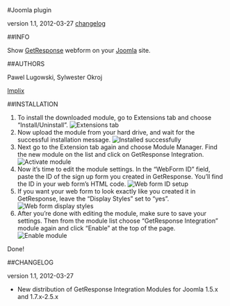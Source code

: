 #Joomla plugin

version 1.1, 2012-03-27 [changelog](#changelog)

##INFO

Show [GetResponse](http://getresponse.com) webform on your [Joomla](http://www.joomla.org/) site.

##AUTHORS

Pawel Lugowski, Sylwester Okroj

[Implix](http://implix.com)

##INSTALLATION

1. To install the downloaded module, go to Extensions tab and choose “Install/Uninstall”. ![Extensions tab](https://github.com/GetResponse/DevZone/blob/master/Plugins/Joomla/screenshot_1.png)
2. Now upload the module from your hard drive, and wait for the successful installation message. ![Installed successfully](https://github.com/GetResponse/DevZone/blob/master/Plugins/Joomla/screenshot_2.png)
3. Next go to the Extension tab again and choose Module Manager. Find the new module on the list and click on GetResponse Integration. ![Activate module](https://github.com/GetResponse/DevZone/blob/master/Plugins/Joomla/screenshot_3.png)
4. Now it’s time to edit the module settings. In the “WebForm ID” field, paste the ID of the sign up form you created in GetResponse. You’ll find the ID in your web form’s HTML code. ![Web form ID setup](https://github.com/GetResponse/DevZone/blob/master/Plugins/Joomla/screenshot_4.png)
5. If you want your web form to look exactly like you created it in GetResponse, leave the “Display Styles” set to “yes”. ![Web form display styles](https://github.com/GetResponse/DevZone/blob/master/Plugins/Joomla/screenshot_5.png)
6. After you’re done with editing the module, make sure to save your settings. Then from the module list choose “GetResponse Integration” module again and click “Enable” at the top of the page. ![Enable module](https://github.com/GetResponse/DevZone/blob/master/Plugins/Joomla/screenshot_6.png)

Done!

##CHANGELOG<a name="changelog">

version 1.1, 2012-03-27

* New distribution of GetResponse Integration Modules for Joomla 1.5.x and 1.7.x-2.5.x

